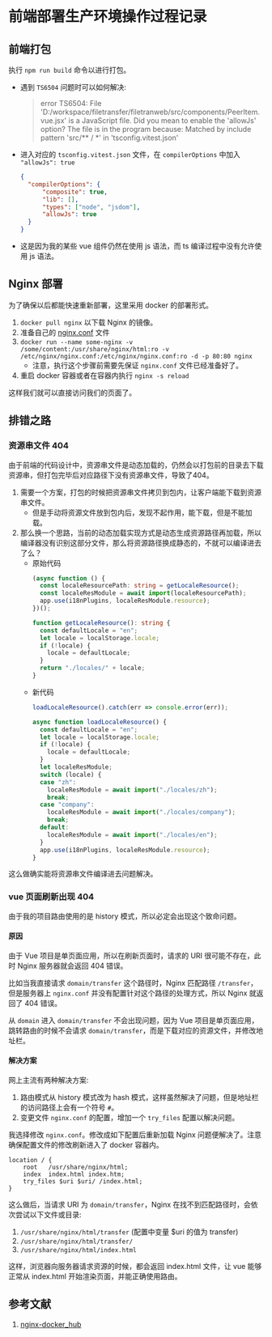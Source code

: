 # 前端部署生产环境操作过程记录

## 前端打包

执行 `npm run build` 命令以进行打包。

- 遇到 `TS6504` 问题时可以如何解决:
  > error TS6504: File 'D:/workspace/filetransfer/filetranweb/src/components/PeerItem.vue.jsx' is a JavaScript file. Did you mean to enable the 'allowJs' option? The file is in the program because:
  Matched by include pattern 'src/** / *' in 'tsconfig.vitest.json'

- 进入对应的 `tsconfig.vitest.json` 文件，在 `compilerOptions` 中加入 `"allowJs": true`
  ```json 
  {
    "compilerOptions": {
        "composite": true,
        "lib": [],
        "types": ["node", "jsdom"],
        "allowJs": true 
    } 
  }
  ```
- 这是因为我的某些 vue 组件仍然在使用 js 语法，而 ts 编译过程中没有允许使用 js 语法。

## Nginx 部署

为了确保以后都能快速重新部署，这里采用 docker 的部署形式。

1. `docker pull nginx` 以下载 Nginx 的镜像。
2. 准备自己的 [nginx.conf](nginx.conf) 文件
3. `docker run --name some-nginx -v /some/content:/usr/share/nginx/html:ro -v /etc/nginx/nginx.conf:/etc/nginx/nginx.conf:ro -d -p 80:80 nginx`
    - 注意，执行这个步骤前需要先保证 `nginx.conf` 文件已经准备好了。
4. 重启 docker 容器或者在容器内执行 `nginx -s reload`

这样我们就可以直接访问我们的页面了。

## 排错之路

### 资源串文件 404

由于前端的代码设计中，资源串文件是动态加载的，仍然会以打包前的目录去下载资源串，但打包完毕后对应路径下没有资源串文件，导致了404。

1. 需要一个方案，打包的时候把资源串文件拷贝到包内，让客户端能下载到资源串文件。
    - 但是手动将资源文件放到包内后，发现不起作用，能下载，但是不能加载。
2. 那么换一个思路，当前的动态加载实现方式是动态生成资源路径再加载，所以编译器没有识别这部分文件，那么将资源路径换成静态的，不就可以编译进去了么？
    - 原始代码
        ```typescript
        (async function () {
          const localeResourcePath: string = getLocaleResource();
          const localeResModule = await import(localeResourcePath);
          app.use(i18nPlugins, localeResModule.resource);
        })();
        
        function getLocaleResource(): string {
          const defaultLocale = "en";
          let locale = localStorage.locale;
          if (!locale) {
            locale = defaultLocale;
          }
          return "./locales/" + locale;
        }
        ```
    - 新代码
         ```typescript
         loadLocaleResource().catch(err => console.error(err));
      
         async function loadLocaleResource() {
           const defaultLocale = "en";
           let locale = localStorage.locale;
           if (!locale) {
             locale = defaultLocale;
           }
           let localeResModule;
           switch (locale) {
           case "zh":
             localeResModule = await import("./locales/zh");
             break;
           case "company":
             localeResModule = await import("./locales/company");
             break;
           default:
             localeResModule = await import("./locales/en");
           }
           app.use(i18nPlugins, localeResModule.resource);
         }
         ```

这么做确实能将资源串文件编译进去问题解决。

### vue 页面刷新出现 404

由于我的项目路由使用的是 history 模式，所以必定会出现这个致命问题。

#### 原因

由于 Vue 项目是单页面应用，所以在刷新页面时，请求的 URI 很可能不存在，此时 Nginx 服务器就会返回 404 错误。

比如当我直接请求 `domain/transfer` 这个路径时，Nginx 匹配路径 `/transfer`，但是服务器上 `nginx.conf` 并没有配置针对这个路径的处理方式，所以 Nginx 就返回了 404 错误。

从 `domain` 进入 `domain/transfer` 不会出现问题，因为 Vue 项目是单页面应用，跳转路由的时候不会请求 `domain/transfer`，而是下载对应的资源文件，并修改地址栏。

#### 解决方案

网上主流有两种解决方案:

1. 路由模式从 history 模式改为 hash 模式，这样虽然解决了问题，但是地址栏的访问路径上会有一个符号 `#`。
2. 变更文件 `nginx.conf` 的配置，增加一个 `try_files` 配置以解决问题。

我选择修改 `nginx.conf`。修改成如下配置后重新加载 Nginx 问题便解决了。注意确保配置文件的修改刷新进入了 docker 容器内。

```
location / {
    root   /usr/share/nginx/html;
    index  index.html index.htm;
    try_files $uri $uri/ /index.html;
}
```

这么做后，当请求 URI 为 `domain/transfer`，Nginx 在找不到匹配路径时，会依次尝试以下文件或目录:

1. `/usr/share/nginx/html/transfer` (配置中变量 $uri 的值为 transfer)
2. `/usr/share/nginx/html/transfer/`
3. `/usr/share/nginx/html/index.html`

这样，浏览器向服务器请求资源的时候，都会返回 index.html 文件，让 vue 能够正常从 index.html 开始渲染页面，并能正确使用路由。

## 参考文献

1. [nginx-docker_hub](https://hub.docker.com/_/nginx)